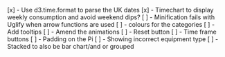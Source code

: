 
[x] - Use d3.time.format to parse the UK dates
[x] - Timechart to display weekly consumption and avoid weekend dips?
[ ] - Minification fails with Uglify when arrow functions are used
[ ] - colours for the categories
[ ] - Add tooltips
[ ] - Amend the animations
[ ] - Reset button
[ ] - Time frame buttons
[ ] - Padding on the Pi
[ ] - Showing incorrect equipment type
[ ] - Stacked to also be bar chart/and or grouped


